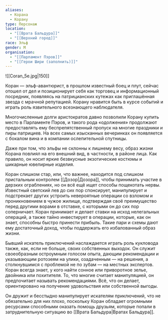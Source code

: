 ```yaml
---
aliases:
  - Корана
  - Корану
type: Персонаж
location:
  - "[[Врата Бальдура]]"
  - "[[Верхний город]]"
race: Эльф
gender: М
organisation:
  - "[[Парламент Пэров]]"
  - "[[Герои Шири (заполнить)]]"
---
```


![[Coran_5e.jpg|150]]

Коран — эльф-авантюрист, в прошлом известный боец и плут, сейчас отошел от дел и позиционирует себя как торговец и информационный посредник, появляясь на патрицианских кутежах как приглашённая звезда с мрачной репутацией. Корану нравится быть в курсе событий и играть роль язвительного всезнающего наблюдателя.
 
Многочисленные долги аристократов давно позволили Корану купить место в Парламенте Пэров, и такого рода «одолжения» продолжают предоставлять ему беспрепятственный пропуск на многие праздники и пиры патрициев. На всех самых изысканных вечеринках он появляется с бокалом вина и в компании ослепительной спутницы.
 
Даже при том, что эльфы не склонны к лишнему весу, образ жизни Корана повлиял на его внешний вид, в частности, в районе лица. Как правило, он носит яркие безвкусные экзотические костюмы и шикарные ювелирные изделия.
 
Коран слишком стар, или, что важнее, находится под слишком пристальным контролем [[Дозор|Дозора]], чтобы принимать участие в дерзких ограблениях, но он всё ещё ищет способы пощекотать нервы. Известный светский лев до сих пор спонсирует, манипулирует и подстрекает других устроить невероятные операции со взломом и проникновением в чужое жилище, подтверждая своё преимущество перед другими ворами в отставке, с которыми он до сих пор соперничает. Коран принимает и делает ставки на исход нелегальных операций, а также тайно инвестирует в операции, которые, как он знает, способны быстро принести прибыль. Такие пари и схемы дают ему достаточный доход, чтобы поддержать его избалованный образ жизни.
 
Бывший искатель приключений наслаждается играть роль кукловода также, как, если не больше, своих собственных выходок. Он служит своеобразным остроумным голосом опыта, дающим рекомендации и указывающим ротозеям на улики, озадаченным — на решения, а столкнувшимся с проблемой не по зубам — на местных экспертов. Коран всегда знает, у кого найти сонное или приворотное зелье, двойника или похитителя. То, что многие считает манипуляцией, он предпочитает называть рекомендациями. Всё, что он делает, ориентировано на получение удовольствия или собственной выгоды.
 
Он дружит и бесстыдно манипулирует искателям приключений, что не обязательно для них плохо, поскольку Коран обладает огромными ресурсами способными оказать помощь друзьям, которые попали в затруднительную ситуацию во [[Врата Бальдура|Вратах Бальдура]].